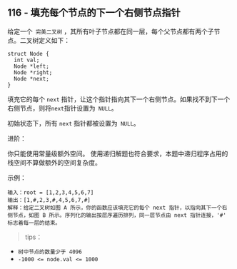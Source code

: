 ## 116 - 填充每个节点的下一个右侧节点指针
给定一个` 完美二叉树` ，其所有叶子节点都在同一层，每个父节点都有两个子节点。二叉树定义如下：
```
struct Node {
  int val;
  Node *left;
  Node *right;
  Node *next;
}
```
填充它的每个 `next` 指针，让这个指针指向其下一个右侧节点。如果找不到下一个右侧节点，则将` next `指针设置为` NULL`。

初始状态下，所有 `next` 指针都被设置为` NULL`。

 

进阶：

你只能使用常量级额外空间。
使用递归解题也符合要求，本题中递归程序占用的栈空间不算做额外的空间复杂度。
 

示例：
```
输入：root = [1,2,3,4,5,6,7]
输出：[1,#,2,3,#,4,5,6,7,#]
解释：给定二叉树如图 A 所示，你的函数应该填充它的每个 next 指针，以指向其下一个右侧节点，如图 B 所示。序列化的输出按层序遍历排列，同一层节点由 next 指针连接，'#' 标志着每一层的结束。
```

>tips：
+ `树中节点的数量少于 4096`
+ `-1000 <= node.val <= 1000`